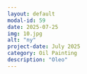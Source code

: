 ```yaml
---
layout: default
modal-id: 59
date: 2025-07-25
img: 10.jpg
alt: "ny"
project-date: July 2025
category: Oil Painting
description: "Oleo"
---
```

